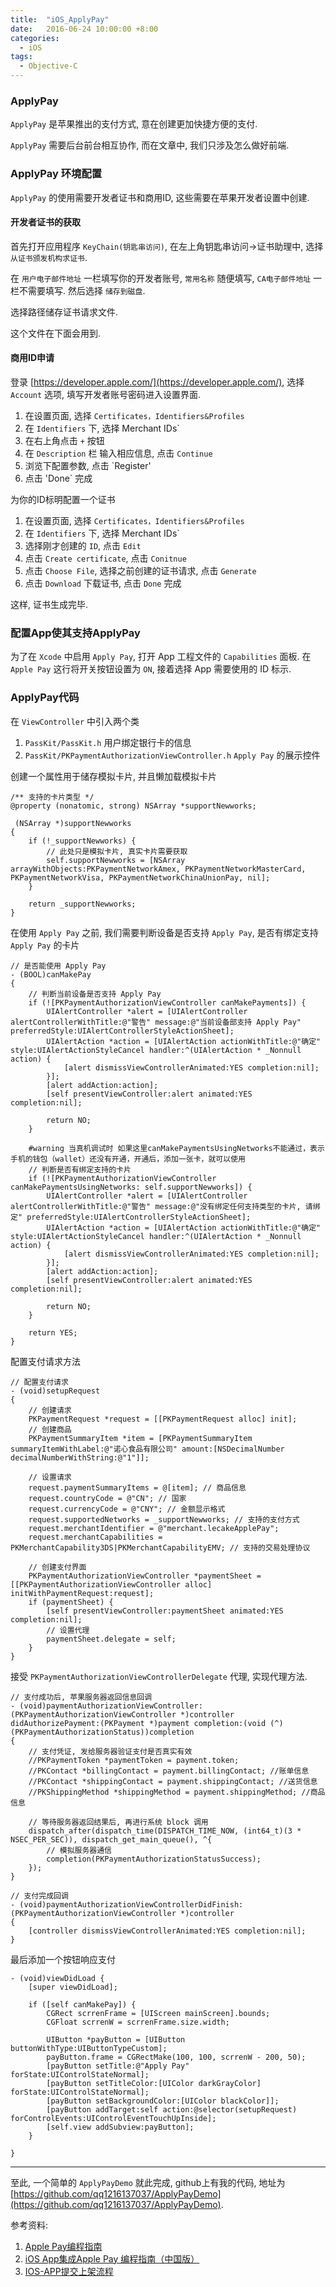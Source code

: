 ```yaml
---
title:  "iOS_ApplyPay"
date:   2016-06-24 10:00:00 +8:00
categories: 
  - iOS
tags: 
  - Objective-C
---
```

### ApplyPay

`ApplyPay` 是苹果推出的支付方式, 意在创建更加快捷方便的支付.

`ApplyPay` 需要后台前台相互协作, 而在文章中, 我们只涉及怎么做好前端.

### ApplyPay 环境配置

`ApplyPay` 的使用需要开发者证书和商用ID, 这些需要在苹果开发者设置中创建.

#### 开发者证书的获取

首先打开应用程序 `KeyChain(钥匙串访问)`, 在左上角钥匙串访问->证书助理中, 选择 `从证书颁发机构求证书`.

在 `用户电子邮件地址` 一栏填写你的开发者账号, `常用名称` 随便填写, `CA电子邮件地址` 一栏不需要填写. 然后选择 `储存到磁盘`.

选择路径储存证书请求文件.

这个文件在下面会用到.

#### 商用ID申请

登录 [https://developer.apple.com/](https://developer.apple.com/), 选择 `Account` 选项, 填写开发者账号密码进入设置界面.

1. 在设置页面, 选择 `Certificates，Identifiers&Profiles`
2. 在 `Identifiers` 下, 选择 Merchant IDs`
3. 在右上角点击 `+` 按钮
4. 在 `Description` 栏 输入相应信息, 点击 `Continue`
5. 浏览下配置参数, 点击 `Register'
6. 点击 'Done` 完成

为你的ID标明配置一个证书

1. 在设置页面, 选择 `Certificates，Identifiers&Profiles`
2. 在 `Identifiers` 下, 选择 Merchant IDs`
3. 选择刚才创建的 `ID`, 点击 `Edit`
4. 点击 `Create certificate`, 点击 `Conitnue`
5. 点击 `Choose File`, 选择之前创建的证书请求, 点击 `Generate`
6. 点击 `Download` 下载证书, 点击 `Done` 完成

这样, 证书生成完毕.

### 配置App使其支持ApplyPay

为了在 `Xcode` 中启用 `Apply Pay`, 打开 App 工程文件的 `Capabilities` 面板. 在 `Apple Pay` 这行将开关按钮设置为 `ON`, 接着选择 App 需要使用的 ID 标示.

### ApplyPay代码

在 `ViewController` 中引入两个类

1. `PassKit/PassKit.h` 用户绑定银行卡的信息
2. `PassKit/PKPaymentAuthorizationViewController.h` `Apply Pay` 的展示控件

创建一个属性用于储存模拟卡片, 并且懒加载模拟卡片

```objc
/** 支持的卡片类型 */
@property (nonatomic, strong) NSArray *supportNewworks;

 (NSArray *)supportNewworks
{
    if (!_supportNewworks) {
        // 此处只是模拟卡片, 真实卡片需要获取
        self.supportNewworks = [NSArray arrayWithObjects:PKPaymentNetworkAmex, PKPaymentNetworkMasterCard, PKPaymentNetworkVisa, PKPaymentNetworkChinaUnionPay, nil];
    }
    
    return _supportNewworks;
}
```

在使用 `Apply Pay` 之前, 我们需要判断设备是否支持 `Apply Pay`, 是否有绑定支持 `Apply Pay` 的卡片

```objc
// 是否能使用 Apply Pay
- (BOOL)canMakePay
{
    // 判断当前设备是否支持 Apply Pay
    if (![PKPaymentAuthorizationViewController canMakePayments]) {
        UIAlertController *alert = [UIAlertController alertControllerWithTitle:@"警告" message:@"当前设备部支持 Apply Pay" preferredStyle:UIAlertControllerStyleActionSheet];
        UIAlertAction *action = [UIAlertAction actionWithTitle:@"确定" style:UIAlertActionStyleCancel handler:^(UIAlertAction * _Nonnull action) {
            [alert dismissViewControllerAnimated:YES completion:nil];
        }];
        [alert addAction:action];
        [self presentViewController:alert animated:YES completion:nil];
        
        return NO;
    }
    
    #warning 当真机调试时 如果这里canMakePaymentsUsingNetworks不能通过，表示手机的钱包（wallet）还没有开通，开通后，添加一张卡，就可以使用
    // 判断是否有绑定支持的卡片
    if (![PKPaymentAuthorizationViewController canMakePaymentsUsingNetworks: self.supportNewworks]) {
        UIAlertController *alert = [UIAlertController alertControllerWithTitle:@"警告" message:@"没有绑定任何支持类型的卡片, 请绑定" preferredStyle:UIAlertControllerStyleActionSheet];
        UIAlertAction *action = [UIAlertAction actionWithTitle:@"确定" style:UIAlertActionStyleCancel handler:^(UIAlertAction * _Nonnull action) {
            [alert dismissViewControllerAnimated:YES completion:nil];
        }];
        [alert addAction:action];
        [self presentViewController:alert animated:YES completion:nil];
        
        return NO;
    }
    
    return YES;
}
```

配置支付请求方法 

```objc
// 配置支付请求
- (void)setupRequest
{
    // 创建请求
    PKPaymentRequest *request = [[PKPaymentRequest alloc] init];
    // 创建商品
    PKPaymentSummaryItem *item = [PKPaymentSummaryItem summaryItemWithLabel:@"诺心食品有限公司" amount:[NSDecimalNumber decimalNumberWithString:@"1"]];
    
    // 设置请求
    request.paymentSummaryItems = @[item]; // 商品信息
    request.countryCode = @"CN"; // 国家
    request.currencyCode = @"CNY"; // 金额显示格式
    request.supportedNetworks = _supportNewworks; // 支持的支付方式
    request.merchantIdentifier = @"merchant.lecakeApplePay";
    request.merchantCapabilities = PKMerchantCapability3DS|PKMerchantCapabilityEMV; // 支持的交易处理协议
    
    // 创建支付界面
    PKPaymentAuthorizationViewController *paymentSheet = [[PKPaymentAuthorizationViewController alloc] initWithPaymentRequest:request];
    if (paymentSheet) {
        [self presentViewController:paymentSheet animated:YES completion:nil];
        // 设置代理
        paymentSheet.delegate = self;
    }
}
```

接受 `PKPaymentAuthorizationViewControllerDelegate` 代理, 实现代理方法.

```objc
// 支付成功后, 苹果服务器返回信息回调
- (void)paymentAuthorizationViewController:(PKPaymentAuthorizationViewController *)controller didAuthorizePayment:(PKPayment *)payment completion:(void (^)(PKPaymentAuthorizationStatus))completion
{
    // 支付凭证, 发给服务器验证支付是否真实有效
    //PKPaymentToken *paymentToken = payment.token;
    //PKContact *billingContact = payment.billingContact; //账单信息
    //PKContact *shippingContact = payment.shippingContact; //送货信息
    //PKShippingMethod *shippingMethod = payment.shippingMethod; //商品信息
    
    // 等待服务器返回结果后, 再进行系统 block 调用
    dispatch_after(dispatch_time(DISPATCH_TIME_NOW, (int64_t)(3 * NSEC_PER_SEC)), dispatch_get_main_queue(), ^{
        // 模拟服务器通信
        completion(PKPaymentAuthorizationStatusSuccess);
    });
}

// 支付完成回调
- (void)paymentAuthorizationViewControllerDidFinish:(PKPaymentAuthorizationViewController *)controller
{
    [controller dismissViewControllerAnimated:YES completion:nil];
}
```

最后添加一个按钮响应支付

```objc
- (void)viewDidLoad {
    [super viewDidLoad];
    
    if ([self canMakePay]) {
        CGRect scrrenFrame = [UIScreen mainScreen].bounds;
        CGFloat scrrenW = scrrenFrame.size.width;
        
        UIButton *payButton = [UIButton buttonWithType:UIButtonTypeCustom];
        payButton.frame = CGRectMake(100, 100, scrrenW - 200, 50);
        [payButton setTitle:@"Apply Pay" forState:UIControlStateNormal];
        [payButton setTitleColor:[UIColor darkGrayColor] forState:UIControlStateNormal];
        [payButton setBackgroundColor:[UIColor blackColor]];
        [payButton addTarget:self action:@selector(setupRequest) forControlEvents:UIControlEventTouchUpInside];
        [self.view addSubview:payButton];
    }
    
}
```

--- 

至此, 一个简单的 `ApplyPayDemo` 就此完成, github上有我的代码, 地址为[https://github.com/qq1216137037/ApplyPayDemo](https://github.com/qq1216137037/ApplyPayDemo).

参考资料: 

1. [Apple Pay编程指南](http://www.open-open.com/lib/view/open1422324034345.html)
2. [iOS App集成Apple Pay 编程指南（中国版）](http://www.jianshu.com/p/9ec40755ba35)
3. [IOS-APP提交上架流程](http://www.th7.cn/Program/IOS/201603/771495.shtml)
